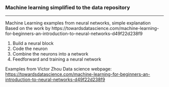 ### Machine learning simplified to the data repository
<div>
    <div></div>
    <hr class="styled-hr" />
    <div></div>
 </div>
Machine Learning examples from neural networks, simple explanation <br>
Based on the work by https://towardsdatascience.com/machine-learning-for-beginners-an-introduction-to-neural-networks-d49f22d238f9

1. Build a neural block
2. Code the neuron
3. Combine the neurons into a network
4. Feedforward and training a neural network 


Examples from Victor Zhou Data science webpage: https://towardsdatascience.com/machine-learning-for-beginners-an-introduction-to-neural-networks-d49f22d238f9
